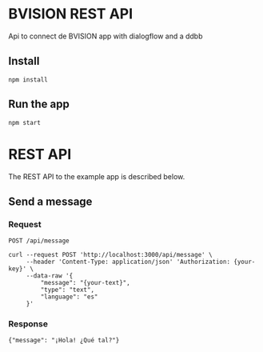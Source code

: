 # BVISION REST API

Api to connect de BVISION app with dialogflow and a ddbb

## Install

    npm install

## Run the app

    npm start
    

# REST API

The REST API to the example app is described below.


## Send a message

### Request

`POST /api/message`

    curl --request POST 'http://localhost:3000/api/message' \
         --header 'Content-Type: application/json' 'Authorization: {your-key}' \
         --data-raw '{
             "message": "{your-text}",
             "type": "text",
             "language": "es"
         }'

### Response

    {"message": "¡Hola! ¿Qué tal?"}
